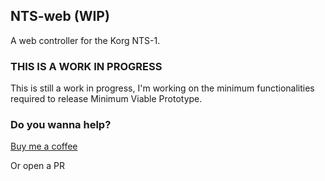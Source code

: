## NTS-web (WIP)

A web controller for the Korg NTS-1.

### THIS IS A WORK IN PROGRESS

This is still a work in progress, I'm working on the minimum functionalities required to release Minimum Viable Prototype.

### Do you wanna help?

[Buy me a coffee](https://www.buymeacoffee.com/oscarrc)

Or open a PR
